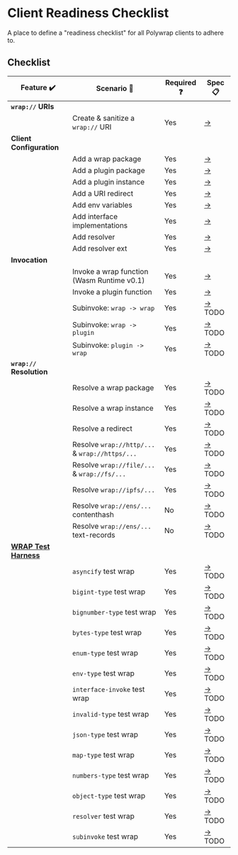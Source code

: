 # Client Readiness Checklist
A place to define a "readiness checklist" for all Polywrap clients to adhere to.

## Checklist

| Feature :heavy_check_mark: | Scenario :thought_balloon: | Required :question: | Spec :clipboard: |  
|-|-|-|-|  
| **`wrap://` URIs** | | | |  
| | Create & sanitize a `wrap://` URI | Yes | [->](./specs/uri.yaml) |  
| **Client Configuration** | | | |  
| | Add a wrap package | Yes | [->](./specs/config_embed_wrap_package.yaml) |  
| | Add a plugin package | Yes | [->](./specs/config_plugin_package.yaml) |  
| | Add a plugin instance | Yes | [->](./specs/config_plugin_instance.yaml) |  
| | Add a URI redirect | Yes | [->](./specs/config_uri_redirect.yaml) |  
| | Add env variables | Yes | [->](./specs/config_env_variables.yaml) |  
| | Add interface implementations | Yes | [->](./specs/config_interface_implementations.yaml) |  
| | Add resolver | Yes | [->](./specs/config_resolver.yaml) |  
| | Add resolver ext | Yes | [->](./specs/config_resolver_ext.yaml) |  
| **Invocation** | | | |  
| | Invoke a wrap function (Wasm Runtime v0.1) | Yes | [->](./specs/invoke_wrap_wasm_v0_1.yaml) |  
| | Invoke a plugin function | Yes | [->](./specs/invoke_plugin.yaml) |  
| | Subinvoke: `wrap -> wrap` | Yes | [->](./specs/subinvoke_wrap_wrap.yaml) TODO |  
| | Subinvoke: `wrap -> plugin` | Yes | [->](./specs/subinvoke_wrap_plugin.yaml) TODO |  
| | Subinvoke: `plugin -> wrap` | Yes | [->](./specs/subinvoke_plugin_wrap.yaml) TODO |  
| **`wrap://` Resolution** | | | |  
| | Resolve a wrap package | Yes | [->](./specs/resolve_package.yaml) TODO |  
| | Resolve a wrap instance | Yes | [->](./specs/resolve_instance.yaml) TODO |  
| | Resolve a redirect | Yes | [->](./specs/resolve_redirect.yaml) TODO |  
| | Resolve `wrap://http/...` & `wrap://https/...` | Yes | [->](./specs/resolve_http.yaml) TODO |  
| | Resolve `wrap://file/...` & `wrap://fs/...` | Yes | [->](./specs/resolve_file.yaml) TODO |  
| | Resolve `wrap://ipfs/...` | Yes | [->](./specs/resolve_ipfs.yaml) TODO |  
| | Resolve `wrap://ens/...` contenthash | No | [->](./specs/resolve_ens_contenthash.yaml) TODO |  
| | Resolve `wrap://ens/...` text-records | No | [->](./specs/resolve_ens_text_record.yaml) TODO |  
| **[WRAP Test Harness](https://github.com/polywrap/wrap-test-harness/tree/master/cases)** | | | |  
| | `asyncify` test wrap | Yes | [->](./specs/wrap_test_harness_asyncify.yaml) TODO |  
| | `bigint-type` test wrap | Yes | [->](./specs/wrap_test_harness_bigint_type.yaml) TODO |  
| | `bignumber-type` test wrap | Yes | [->](./specs/wrap_test_harness_bignumber_type.yaml) TODO |  
| | `bytes-type` test wrap | Yes | [->](./specs/wrap_test_harness_bytes_type.yaml) TODO |  
| | `enum-type` test wrap | Yes | [->](./specs/wrap_test_harness_enum_type.yaml) TODO |  
| | `env-type` test wrap | Yes | [->](./specs/wrap_test_harness_env_type.yaml) TODO |  
| | `interface-invoke` test wrap | Yes | [->](./specs/wrap_test_harness_interface_invoke.yaml) TODO |  
| | `invalid-type` test wrap | Yes | [->](./specs/wrap_test_harness_invalid_type.yaml) TODO |  
| | `json-type` test wrap | Yes | [->](./specs/wrap_test_harness_json_type.yaml) TODO |  
| | `map-type` test wrap | Yes | [->](./specs/wrap_test_harness_map_type.yaml) TODO |  
| | `numbers-type` test wrap | Yes | [->](./specs/wrap_test_harness_numbers_type.yaml) TODO |  
| | `object-type` test wrap | Yes | [->](./specs/wrap_test_harness_object_type.yaml) TODO |  
| | `resolver` test wrap | Yes | [->](./specs/wrap_test_harness_resolver.yaml) TODO |  
| | `subinvoke` test wrap | Yes | [->](./specs/wrap_test_harness_subinvoke.yaml) TODO |  
